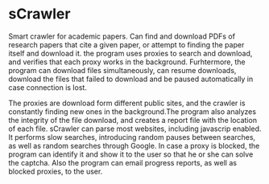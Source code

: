 # sCrawler
Smart crawler for academic papers. 
Can find and download PDFs of research papers that cite a given paper, or attempt to finding the paper itself and download it. the program uses proxies to search and download, and verifies that each proxy works in the background. Furhtermore, the program can download files simultaneously, can resume downloads, download the files that failed to download and be paused automatically in case connection is lost.

The proxies are download form different public sites, and the crawler is constantly finding new ones in the background.The program also analyzes the integrity of the file download, and creates a report file with the location of each file. sCrawler can parse most websites, including javascrip enabled. It performs slow searches, introducing random pauses between searches, as well as random searches through Google. In case a proxy is blocked, the program can identify it and show it to the user so that he or she can solve the captcha. Also the program can email progress reports, as well as blocked proxies, to the user. 
